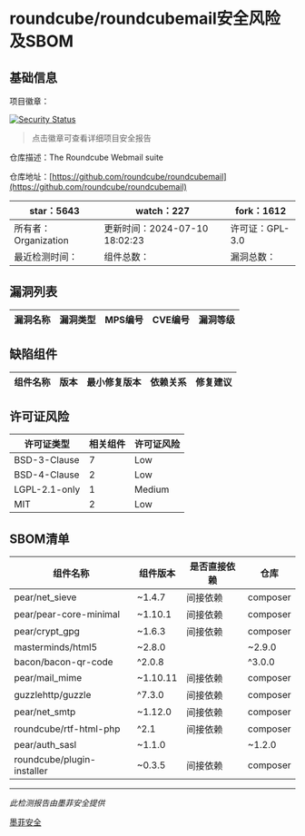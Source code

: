 # roundcube/roundcubemail安全风险及SBOM

## 基础信息

项目徽章：

[![Security Status](https://www.murphysec.com/platform3/v31/badge/1811476169434185728.svg)](https://www.murphysec.com/console/report/1714352854730932224/1811476169434185728)

> 点击徽章可查看详细项目安全报告

仓库描述：The Roundcube Webmail suite

仓库地址：[https://github.com/roundcube/roundcubemail](https://github.com/roundcube/roundcubemail)

| star：5643 | watch：227 | fork：1612 |
| ----------- | -------------- | ------------ |
| 所有者：Organization | 更新时间：2024-07-10 18:02:23 | 许可证：GPL-3.0 |
| 最近检测时间： | 组件总数： | 漏洞总数： |




## 漏洞列表

| 漏洞名称 | 漏洞类型 | MPS编号 | CVE编号 | 漏洞等级 |
| ------- | ------ | ------- | ------ | ----- |





## 缺陷组件

| 组件名称 | 版本 | 最小修复版本 | 依赖关系 | 修复建议 |
| -------- | ---- | ------------ | -------- | -------- |





## 许可证风险

| 许可证类型 | 相关组件 | 许可证风险 |
| ---------- | -------- | ---------- |
|BSD-3-Clause|7|Low|
|BSD-4-Clause|2|Low|
|LGPL-2.1-only|1|Medium|
|MIT|2|Low|




## SBOM清单

| 组件名称 | 组件版本 | 是否直接依赖 | 仓库 |
| -------- | -------- | ------------ | ---- |
|pear/net_sieve|~1.4.7|间接依赖|composer|
|pear/pear-core-minimal|~1.10.1|间接依赖|composer|
|pear/crypt_gpg|~1.6.3|间接依赖|composer|
|masterminds/html5|~2.8.0 || ~2.9.0|间接依赖|composer|
|bacon/bacon-qr-code|^2.0.8 || ^3.0.0|间接依赖|composer|
|pear/mail_mime|~1.10.11|间接依赖|composer|
|guzzlehttp/guzzle|^7.3.0|间接依赖|composer|
|pear/net_smtp|~1.12.0|间接依赖|composer|
|roundcube/rtf-html-php|^2.1|间接依赖|composer|
|pear/auth_sasl|~1.1.0 || ~1.2.0|间接依赖|composer|
|roundcube/plugin-installer|~0.3.5|间接依赖|composer|


------

*此检测报告由墨菲安全提供*

[墨菲安全](www.murphysec.com)